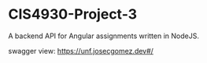 # CIS4930-Project-3
A backend API for Angular assignments written in NodeJS.

swagger view: https://unf.josecgomez.dev#/

